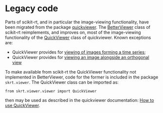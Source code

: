 # Legacy code

Parts of scikit-rt, and in particular the image-viewing functionality,
have been migrated from the package [quickviewer](https://github.com/hlpullen/quickviewer).  The [BetterViewer](https://scikit-rt.github.io/scikit-rt/skrt.better_viewer.html#skrt.better_viewer.BetterViewer) class of scikit-rt
reimplements, and improves on, most of the image-viewing functionality of the
[QuickViewer](https://scikit-rt.github.io/scikit-rt/skrt.viewer.viewer.html#skrt.viewer.viewer.QuickViewer) class of quickviewer.  Known exceptions are:

- QuickViewer provides for [viewing of images forming a time series](https://github.com/hlpullen/quickviewer#7-time-series);
- QuickViewer provides for [viewing an image alongside an orthogonal view](https://github.com/hlpullen/quickviewer#orthogonal-view)

To make available from scikit-rt the QuickViewer functionality not implemented
in BetterViewer, code for the former is included in the package
`skrt.viewer`.  The QuickViewer class can be imported as:

```
from skrt.viewer.viewer import QuickViewer
```

then may be used as described in the quickviewer documentation:
[How to use QuickViewer](https://github.com/hlpullen/quickviewer#ii-how-to-use-quickviewer).
